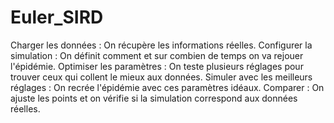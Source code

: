 # Euler_SIRD

Charger les données : On récupère les informations réelles.
Configurer la simulation : On définit comment et sur combien de temps on va rejouer l'épidémie.
Optimiser les paramètres : On teste plusieurs réglages pour trouver ceux qui collent le mieux aux données.
Simuler avec les meilleurs réglages : On recrée l'épidémie avec ces paramètres idéaux.
Comparer : On ajuste les points et on vérifie si la simulation correspond aux données réelles.